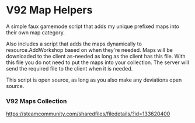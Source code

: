 # V92 Map Helpers

A simple faux gamemode script that adds my unique prefixed maps into their own map category.

Also includes a script that adds the maps dynamically to resource.AddWorkshop based on when they're needed. Maps will be downloaded to the client as-needed as long as the client has this file. With this file you do not need to put the maps into your collection. The server will send the required file to the client when it is needed.

This script is open source, as long as you also make any deviations open source.

### V92 Maps Collection

https://steamcommunity.com/sharedfiles/filedetails/?id=133620400